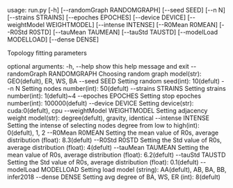 usage: run.py [-h] [--randomGraph RANDOMGRAPH] [--seed SEED] [--n N] [--strains STRAINS] [--epoches EPOCHES]
              [--device DEVICE] [--weightModel WEIGHTMODEL] [--intense INTENSE] [--R0Mean R0MEAN] [--R0Std R0STD]
              [--tauMean TAUMEAN] [--tauStd TAUSTD] [--modelLoad MODELLOAD] [--dense DENSE]

Topology fitting parameters

optional arguments:
-h, --help            show this help message and exit
--randomGraph RANDOMGRAPH
                    Choosing random graph model(str): GEO(defult), ER, WS, BA
--seed SEED           Setting random seed(int): 10(defult)
--n N                 Setting nodes number(int): 50(defult)
--strains STRAINS     Setting strains number(int): 1(defult)~4
--epoches EPOCHES     Setting stop epoches number(int): 100000(defult)
--device DEVICE       Setting device(str): cuda:0(defult), cpu
--weightModel WEIGHTMODEL
                    Setting adjacency weight model(str): degree(defult), gravity, identical
--intense INTENSE     Setting the intense of selecting nodes degree from low to high(int): 0(defult), 1, 2
--R0Mean R0MEAN       Setting the mean value of R0s, average distribution (float): 8.3(defult)
--R0Std R0STD         Setting the Std value of R0s, average distribution (float): 4(defult)
--tauMean TAUMEAN     Setting the mean value of R0s, average distribution (float): 6.2(defult)
--tauStd TAUSTD       Setting the Std value of R0s, average distribution (float): 0.1(defult)
--modelLoad MODELLOAD
                    Setting load model (string): AA(defult), AB, BA, BB, infer2018
--dense DENSE         Setting avg degree of BA, WS, ER (int): 8(defult)